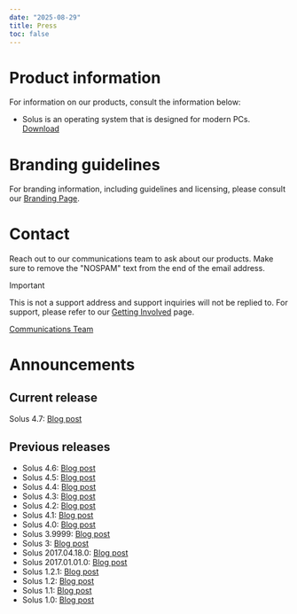 ```yaml
---
date: "2025-08-29"
title: Press
toc: false
---
```


# Product information

For information on our products, consult the information below:

- Solus is an operating system that is designed for modern PCs.
  [Download](/editions)

# Branding guidelines

For branding information, including guidelines and licensing, please consult our [Branding Page](/branding).

# Contact

Reach out to our communications team to ask about our products. Make sure to remove the "NOSPAM" text from the end of the email address.

> [!IMPORTANT]
> This is not a support address and support inquiries will not be replied to. For support, please refer to our [Getting Involved](https://help.getsol.us/docs/user/contributing/getting-involved/) page.

[Communications Team](mailto:comms@getsol.usNOSPAM)

# Announcements

## Current release

Solus 4.7: [Blog post](/2025/01/26/solus-4-7-released/)

## Previous releases

- Solus 4.6: [Blog post](/2024/10/14/solus-4-6-released/)
- Solus 4.5: [Blog post](/2024/01/08/solus-4-5-released/)
- Solus 4.4: [Blog post](/2023/07/08/solus-4-4-released/)
- Solus 4.3: [Blog post](/2021/07/11/solus-4-3-released/)
- Solus 4.2: [Blog post](/2021/02/03/solus-4-2-released/)
- Solus 4.1: [Blog post](/2020/01/25/solus-4-1-released/)
- Solus 4.0: [Blog post](/2019/03/17/solus-4-released/)
- Solus 3.9999: [Blog post](/2018/09/20/solus-3-iso-refresh-released/)
- Solus 3: [Blog post](/2017/08/15/solus-3-released/)
- Solus 2017.04.18.0: [Blog post](/2017/04/18/solus-releases-iso-snapshot-20170418-0/)
- Solus 2017.01.01.0: [Blog post](/2017/01/01/solus-releases-iso-snapshot-20170101-0/)
- Solus 1.2.1: [Blog post](/2016/10/09/solus-1-2-1-shannon-released/)
- Solus 1.2: [Blog post](/2016/06/20/solus-1-2-shannon-released/)
- Solus 1.1: [Blog post](/2016/03/02/solus-1-1-shannon-released/)
- Solus 1.0: [Blog post](/2015/12/27/solus-1-0-released/)
